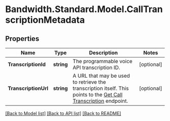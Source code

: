 # Bandwidth.Standard.Model.CallTranscriptionMetadata

## Properties

Name | Type | Description | Notes
------------ | ------------- | ------------- | -------------
**TranscriptionId** | **string** | The programmable voice API transcription ID. | [optional] 
**TranscriptionUrl** | **string** | A URL that may be used to retrieve the transcription itself. This points to the [Get Call Transcription](/apis/voice/#operation/getCallTranscription) endpoint. | [optional] 

[[Back to Model list]](../README.md#documentation-for-models) [[Back to API list]](../README.md#documentation-for-api-endpoints) [[Back to README]](../README.md)

